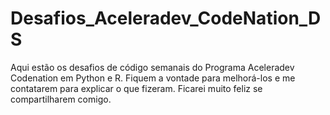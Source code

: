 # Desafios_Aceleradev_CodeNation_DS
Aqui estão os desafios de código semanais do Programa Aceleradev Codenation em Python e R.  Fiquem a vontade para melhorá-los e me contatarem para explicar o que fizeram. Ficarei muito feliz se compartilharem comigo.
 
